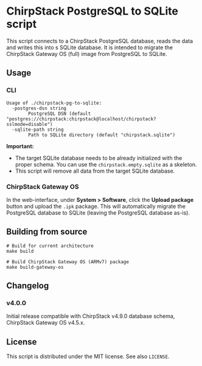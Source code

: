 # ChirpStack PostgreSQL to SQLite script

This script connects to a ChirpStack PostgreSQL database, reads the data
and writes this into s SQLite database. It is intended to migrate the
ChirpStack Gateway OS (full) image from PostgreSQL to SQLite.

## Usage

### CLI

```text
Usage of ./chirpstack-pg-to-sqlite:
  -postgres-dsn string
        PostgreSQL DSN (default "postgres://chirpstack:chirpstack@localhost/chirpstack?sslmode=disable")
  -sqlite-path string
        Path to SQLite directory (default "chirpstack.sqlite")
```

**Important:**

* The target SQLite database needs to be already initialized with the proper
  schema. You can use the `chirpstack.empty.sqlite` as a skeleton.
* This script will remove all data from the target SQLite database.

### ChirpStack Gateway OS

In the web-interface, under **System > Software**, click the **Upload package**
button and upload the `.ipk` package. This will automatically migrate the
PostgreSQL database to SQLite (leaving the PostgreSQL database as-is).

## Building from source

```text
# Build for current architecture
make build

# Build ChirpStack Gateway OS (ARMv7) package
make build-gateway-os
```

## Changelog

### v4.0.0

Initial release compatible with ChirpStack v4.9.0 database schema, ChirpStack
Gateway OS v4.5.x.

## License

This script is distributed under the MIT license. See also `LICENSE`.
